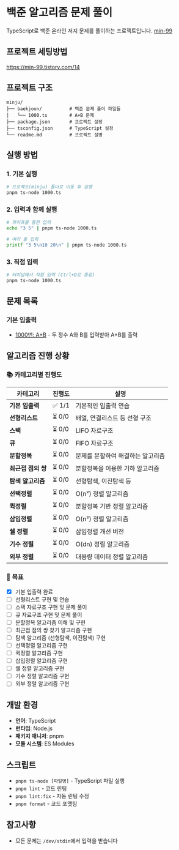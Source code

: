 # 백준 알고리즘 문제 풀이

TypeScript로 백준 온라인 저지 문제를 풀이하는 프로젝트입니다. [min-99](https://www.acmicpc.net/user/min_99)

## 프로젝트 세팅방법

https://min-99.tistory.com/14

## 프로젝트 구조

```
minju/
├── baekjoon/          # 백준 문제 풀이 파일들
│   └── 1000.ts        # A+B 문제
├── package.json       # 프로젝트 설정
├── tsconfig.json      # TypeScript 설정
└── readme.md          # 프로젝트 설명
```

## 실행 방법

### 1. 기본 실행

```bash
# 프로젝트(minju) 폴더로 이동 후 실행
pnpm ts-node 1000.ts
```

### 2. 입력과 함께 실행

```bash
# 파이프를 통한 입력
echo "3 5" | pnpm ts-node 1000.ts

# 여러 줄 입력
printf "3 5\n10 20\n" | pnpm ts-node 1000.ts
```

### 3. 직접 입력

```bash
# 터미널에서 직접 입력 (Ctrl+D로 종료)
pnpm ts-node 1000.ts
```

## 문제 목록

### 기본 입출력

- [1000번: A+B](baekjoon/1000.ts) - 두 정수 A와 B를 입력받아 A+B를 출력

## 알고리즘 진행 상황

### 📚 카테고리별 진행도

| 카테고리           | 진행도 | 설명                              |
| ------------------ | ------ | --------------------------------- |
| **기본 입출력**    | ✅ 1/1 | 기본적인 입출력 연습              |
| **선형리스트**     | ⏳ 0/0 | 배열, 연결리스트 등 선형 구조     |
| **스택**           | ⏳ 0/0 | LIFO 자료구조                     |
| **큐**             | ⏳ 0/0 | FIFO 자료구조                     |
| **분할정복**       | ⏳ 0/0 | 문제를 분할하여 해결하는 알고리즘 |
| **최근접 점의 쌍** | ⏳ 0/0 | 분할정복을 이용한 기하 알고리즘   |
| **탐색 알고리즘**  | ⏳ 0/0 | 선형탐색, 이진탐색 등             |
| **선택정렬**       | ⏳ 0/0 | O(n²) 정렬 알고리즘               |
| **퀵정렬**         | ⏳ 0/0 | 분할정복 기반 정렬 알고리즘       |
| **삽입정렬**       | ⏳ 0/0 | O(n²) 정렬 알고리즘               |
| **쉘 정렬**        | ⏳ 0/0 | 삽입정렬 개선 버전                |
| **기수 정렬**      | ⏳ 0/0 | O(dn) 정렬 알고리즘               |
| **외부 정렬**      | ⏳ 0/0 | 대용량 데이터 정렬 알고리즘       |

### 🎯 목표

- [x] 기본 입출력 완료
- [ ] 선형리스트 구현 및 연습
- [ ] 스택 자료구조 구현 및 문제 풀이
- [ ] 큐 자료구조 구현 및 문제 풀이
- [ ] 분할정복 알고리즘 이해 및 구현
- [ ] 최근접 점의 쌍 찾기 알고리즘 구현
- [ ] 탐색 알고리즘 (선형탐색, 이진탐색) 구현
- [ ] 선택정렬 알고리즘 구현
- [ ] 퀵정렬 알고리즘 구현
- [ ] 삽입정렬 알고리즘 구현
- [ ] 쉘 정렬 알고리즘 구현
- [ ] 기수 정렬 알고리즘 구현
- [ ] 외부 정렬 알고리즘 구현

## 개발 환경

- **언어**: TypeScript
- **런타임**: Node.js
- **패키지 매니저**: pnpm
- **모듈 시스템**: ES Modules

## 스크립트

- `pnpm ts-node [파일명]` - TypeScript 파일 실행
- `pnpm lint` - 코드 린팅
- `pnpm lint:fix` - 자동 린팅 수정
- `pnpm format` - 코드 포맷팅

## 참고사항

- 모든 문제는 `/dev/stdin`에서 입력을 받습니다
